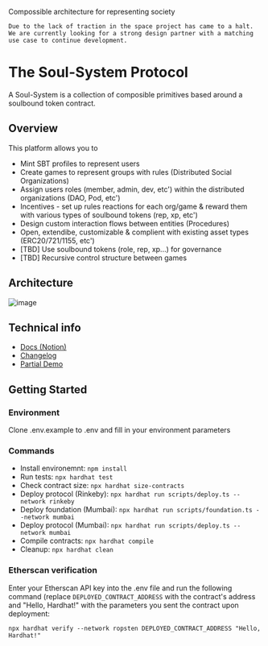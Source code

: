 Compossible architecture for representing society

```
Due to the lack of traction in the space project has came to a halt. 
We are currently looking for a strong design partner with a matching use case to continue development. 
```


# The Soul-System Protocol 

A Soul-System is a collection of composible primitives based around a soulbound token contract.


## Overview

This platform allows you to

- Mint SBT profiles to represent users 
- Create games to represent groups with rules (Distributed Social Organizations)
- Assign users roles (member, admin, dev, etc') within the distributed organizations (DAO, Pod, etc')
- Incentives - set up rules reactions for each org/game & reward them with various types of soulbound tokens (rep, xp, etc')
- Design custom interaction flows between entities (Procedures)
- Open, extendibe, customizable & complient with existing asset types (ERC20/721/1155, etc')
- [TBD] Use soulbound tokens (role, rep, xp...) for governance
- [TBD] Recursive control structure between games

## Architecture

![image](https://user-images.githubusercontent.com/5618090/208204563-860d1dcd-ffee-44a1-8c0b-4dfb0791e96e.png)

## Technical info

- [Docs (Notion)](https://www.notion.so/virtualbrick/Contracts-4e383eb032e34cd08d5f035dee2dd9bb)
- [Changelog](https://github.com/MentorDAO/BountyProtocol/releases)
- [Partial Demo](https://solidify.space)

## Getting Started

### Environment

Clone .env.example to .env and fill in your environment parameters

### Commands

- Install environemnt: `npm install`
- Run tests: `npx hardhat test`
- Check contract size: `npx hardhat size-contracts`
- Deploy protocol (Rinkeby): `npx hardhat run scripts/deploy.ts --network rinkeby`
- Deploy foundation (Mumbai): `npx hardhat run scripts/foundation.ts --network mumbai`
- Deploy protocol (Mumbai): `npx hardhat run scripts/deploy.ts --network mumbai`
- Compile contracts: `npx hardhat compile`
- Cleanup: `npx hardhat clean`

### Etherscan verification

Enter your Etherscan API key into the .env file and run the following command 
(replace `DEPLOYED_CONTRACT_ADDRESS` with the contract's address and "Hello, Hardhat!" with the parameters you sent the contract upon deployment:

```shell
npx hardhat verify --network ropsten DEPLOYED_CONTRACT_ADDRESS "Hello, Hardhat!"
```
